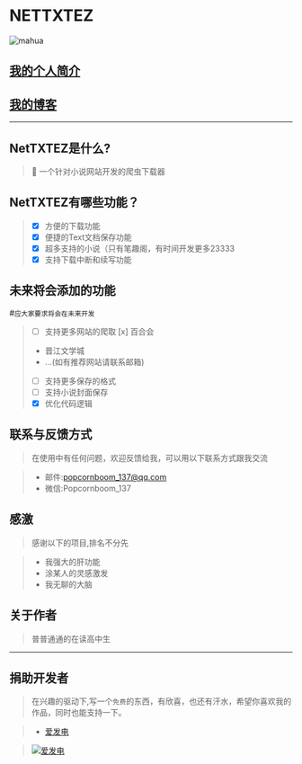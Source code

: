 # NETTXTEZ

![mahua](https://popcornboom.github.io/images/1.jpg)

[我的个人简介](https://popcornboom.github.io/selfpage/)
---
[我的博客](https://popcornboom.github.io/)
---
___
 ## NetTXTEZ是什么?
> :cake: 一个针对小说网站开发的爬虫下载器

## NetTXTEZ有哪些功能？

> - [x] 方便的下载功能
> - [x] 便捷的Text文档保存功能
> - [x] 超多支持的小说（只有笔趣阁，有时间开发更多23333
> - [x] 支持下载中断和续写功能

## 未来将会添加的功能

#`应大家要求将会在未来开发`

> - [ ] 支持更多网站的爬取
>  [x] 百合会
>  * 晋江文学城
>  * ...(如有推荐网站请联系邮箱)
> - [ ] 支持更多保存的格式
> - [ ] 支持小说封面保存
> - [x] 优化代码逻辑

## 联系与反馈方式
> 在使用中有任何问题，欢迎反馈给我，可以用以下联系方式跟我交流

> * 邮件:popcornboom_137@qq.com
> * 微信:Popcornboom_137

## 感激
> 感谢以下的项目,排名不分先

> * 我强大的肝功能
> * 涂某人的灵感激发
> * 我无聊的大脑

## 关于作者
> 普普通通的在读高中生

---
## 捐助开发者
> 在兴趣的驱动下,写一个`免费`的东西，有欣喜，也还有汗水，希望你喜欢我的作品，同时也能支持一下。


> - <a href="https://afdian.net/@PopcornBoom" target="_blank">爱发电</a>

> [![爱发电](https://z3.ax1x.com/2021/04/04/cuwiDK.jpg)](https://imgtu.com/i/cuwiDK)




